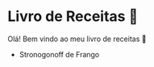 # Livro de Receitas :cake:

Olá! Bem vindo ao meu livro de receitas :cookie:

- Stronogonoff de Frango